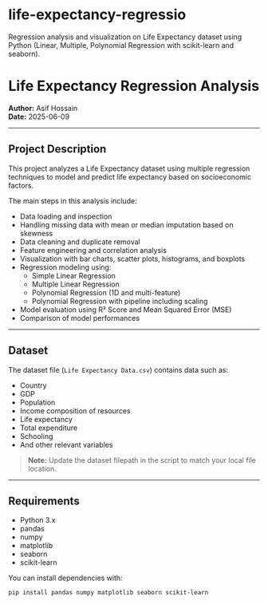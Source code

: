# life-expectancy-regressio
Regression analysis and visualization on Life Expectancy dataset using Python (Linear, Multiple, Polynomial Regression with scikit-learn and seaborn).

# Life Expectancy Regression Analysis

**Author:** Asif Hossain  
**Date:** 2025-06-09

---

## Project Description

This project analyzes a Life Expectancy dataset using multiple regression techniques to model and predict life expectancy based on socioeconomic factors.

The main steps in this analysis include:

- Data loading and inspection
- Handling missing data with mean or median imputation based on skewness
- Data cleaning and duplicate removal
- Feature engineering and correlation analysis
- Visualization with bar charts, scatter plots, histograms, and boxplots
- Regression modeling using:
  - Simple Linear Regression
  - Multiple Linear Regression
  - Polynomial Regression (1D and multi-feature)
  - Polynomial Regression with pipeline including scaling
- Model evaluation using R² Score and Mean Squared Error (MSE)
- Comparison of model performances

---

## Dataset

The dataset file (`Life Expectancy Data.csv`) contains data such as:

- Country
- GDP
- Population
- Income composition of resources
- Life expectancy
- Total expenditure
- Schooling
- And other relevant variables

> **Note:** Update the dataset filepath in the script to match your local file location.

---

## Requirements

- Python 3.x
- pandas
- numpy
- matplotlib
- seaborn
- scikit-learn

You can install dependencies with:

```bash
pip install pandas numpy matplotlib seaborn scikit-learn
